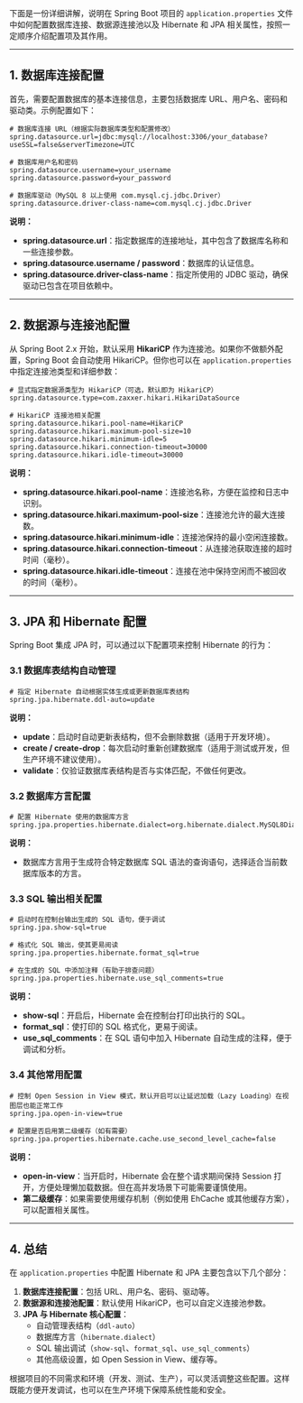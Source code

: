 下面是一份详细讲解，说明在 Spring Boot 项目的 `application.properties` 文件中如何配置数据库连接、数据源连接池以及 Hibernate 和 JPA 相关属性，按照一定顺序介绍配置项及其作用。

---

## 1. 数据库连接配置

首先，需要配置数据库的基本连接信息，主要包括数据库 URL、用户名、密码和驱动类。示例配置如下：

```properties
# 数据库连接 URL（根据实际数据库类型和配置修改）
spring.datasource.url=jdbc:mysql://localhost:3306/your_database?useSSL=false&serverTimezone=UTC

# 数据库用户名和密码
spring.datasource.username=your_username
spring.datasource.password=your_password

# 数据库驱动（MySQL 8 以上使用 com.mysql.cj.jdbc.Driver）
spring.datasource.driver-class-name=com.mysql.cj.jdbc.Driver
```

**说明：**

- **spring.datasource.url**：指定数据库的连接地址，其中包含了数据库名称和一些连接参数。
- **spring.datasource.username / password**：数据库的认证信息。
- **spring.datasource.driver-class-name**：指定所使用的 JDBC 驱动，确保驱动已包含在项目依赖中。

---

## 2. 数据源与连接池配置

从 Spring Boot 2.x 开始，默认采用 **HikariCP** 作为连接池。如果你不做额外配置，Spring Boot 会自动使用 HikariCP。但你也可以在 `application.properties` 中指定连接池类型和详细参数：

```properties
# 显式指定数据源类型为 HikariCP（可选，默认即为 HikariCP）
spring.datasource.type=com.zaxxer.hikari.HikariDataSource

# HikariCP 连接池相关配置
spring.datasource.hikari.pool-name=HikariCP
spring.datasource.hikari.maximum-pool-size=10
spring.datasource.hikari.minimum-idle=5
spring.datasource.hikari.connection-timeout=30000
spring.datasource.hikari.idle-timeout=30000
```

**说明：**

- **spring.datasource.hikari.pool-name**：连接池名称，方便在监控和日志中识别。
- **spring.datasource.hikari.maximum-pool-size**：连接池允许的最大连接数。
- **spring.datasource.hikari.minimum-idle**：连接池保持的最小空闲连接数。
- **spring.datasource.hikari.connection-timeout**：从连接池获取连接的超时时间（毫秒）。
- **spring.datasource.hikari.idle-timeout**：连接在池中保持空闲而不被回收的时间（毫秒）。

---

## 3. JPA 和 Hibernate 配置

Spring Boot 集成 JPA 时，可以通过以下配置项来控制 Hibernate 的行为：

### 3.1 数据库表结构自动管理

```properties
# 指定 Hibernate 自动根据实体生成或更新数据库表结构
spring.jpa.hibernate.ddl-auto=update
```

**说明：**

- **update**：启动时自动更新表结构，但不会删除数据（适用于开发环境）。
- **create / create-drop**：每次启动时重新创建数据库（适用于测试或开发，但生产环境不建议使用）。
- **validate**：仅验证数据库表结构是否与实体匹配，不做任何更改。

### 3.2 数据库方言配置

```properties
# 配置 Hibernate 使用的数据库方言
spring.jpa.properties.hibernate.dialect=org.hibernate.dialect.MySQL8Dialect
```

**说明：**

- 数据库方言用于生成符合特定数据库 SQL 语法的查询语句，选择适合当前数据库版本的方言。

### 3.3 SQL 输出相关配置

```properties
# 启动时在控制台输出生成的 SQL 语句，便于调试
spring.jpa.show-sql=true

# 格式化 SQL 输出，使其更易阅读
spring.jpa.properties.hibernate.format_sql=true

# 在生成的 SQL 中添加注释（有助于排查问题）
spring.jpa.properties.hibernate.use_sql_comments=true
```

**说明：**

- **show-sql**：开启后，Hibernate 会在控制台打印出执行的 SQL。
- **format_sql**：使打印的 SQL 格式化，更易于阅读。
- **use_sql_comments**：在 SQL 语句中加入 Hibernate 自动生成的注释，便于调试和分析。

### 3.4 其他常用配置

```properties
# 控制 Open Session in View 模式，默认开启可以让延迟加载（Lazy Loading）在视图层也能正常工作
spring.jpa.open-in-view=true

# 配置是否启用第二级缓存（如有需要）
spring.jpa.properties.hibernate.cache.use_second_level_cache=false
```

**说明：**

- **open-in-view**：当开启时，Hibernate 会在整个请求期间保持 Session 打开，方便处理懒加载数据。但在高并发场景下可能需要谨慎使用。
- **第二级缓存**：如果需要使用缓存机制（例如使用 EhCache 或其他缓存方案），可以配置相关属性。

---

## 4. 总结

在 `application.properties` 中配置 Hibernate 和 JPA 主要包含以下几个部分：

1. **数据库连接配置**：包括 URL、用户名、密码、驱动等。
2. **数据源和连接池配置**：默认使用 HikariCP，也可以自定义连接池参数。
3. **JPA 与 Hibernate 核心配置**：
    - 自动管理表结构（`ddl-auto`）
    - 数据库方言（`hibernate.dialect`）
    - SQL 输出调试（`show-sql`、`format_sql`、`use_sql_comments`）
    - 其他高级设置，如 Open Session in View、缓存等。

根据项目的不同需求和环境（开发、测试、生产），可以灵活调整这些配置。这样既能方便开发调试，也可以在生产环境下保障系统性能和安全。